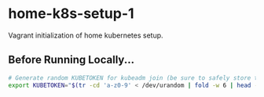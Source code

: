 # home-k8s-setup-1
Vagrant initialization of home kubernetes setup.
## Before Running Locally...
``` bash
# Generate random KUBETOKEN for kubeadm join (be sure to safely store the generated value for reuse)
export KUBETOKEN="$(tr -cd 'a-z0-9' < /dev/urandom | fold -w 6 | head -n 1).$(tr -cd 'a-z0-9' < /dev/urandom | fold -w 16 | head -n 1)"
```
